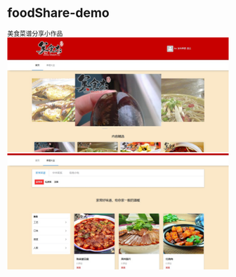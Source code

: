 # foodShare-demo
美食菜谱分享小作品
![](https://github.com/xinsuan/foodShare-demo/blob/master/foodShareImages/Snipaste_2021-03-26_16-27-27.jpg)
![](https://github.com/xinsuan/foodShare-demo/blob/master/foodShareImages/Snipaste_2021-03-26_16-28-22.jpg)
![]()
![]()
